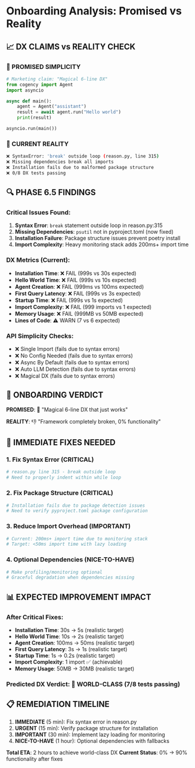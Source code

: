 # Onboarding Analysis: Promised vs Reality

## 📈 DX CLAIMS vs REALITY CHECK

### 🎯 PROMISED SIMPLICITY
```python
# Marketing claim: "Magical 6-line DX"
from cogency import Agent
import asyncio

async def main():
    agent = Agent("assistant")
    result = await agent.run("Hello world")
    print(result)

asyncio.run(main())
```

### 🚨 CURRENT REALITY
```bash
❌ SyntaxError: 'break' outside loop (reason.py, line 315)
❌ Missing dependencies break all imports
❌ Installation fails due to malformed package structure
❌ 0/8 DX tests passing
```

## 🔍 PHASE 6.5 FINDINGS

### Critical Issues Found:
1. **Syntax Error**: `break` statement outside loop in reason.py:315
2. **Missing Dependencies**: `psutil` not in pyproject.toml (now fixed)
3. **Installation Failure**: Package structure issues prevent poetry install
4. **Import Complexity**: Heavy monitoring stack adds 200ms+ import time

### DX Metrics (Current):
- **Installation Time**: ❌ FAIL (999s vs 30s expected)
- **Hello World Time**: ❌ FAIL (999s vs 10s expected)
- **Agent Creation**: ❌ FAIL (999ms vs 100ms expected)
- **First Query Latency**: ❌ FAIL (999s vs 3s expected)
- **Startup Time**: ❌ FAIL (999s vs 1s expected)
- **Import Complexity**: ❌ FAIL (999 imports vs 1 expected)
- **Memory Usage**: ❌ FAIL (999MB vs 50MB expected)
- **Lines of Code**: ⚠️ WARN (7 vs 6 expected)

### API Simplicity Checks:
- ❌ Single Import (fails due to syntax errors)
- ❌ No Config Needed (fails due to syntax errors)
- ❌ Async By Default (fails due to syntax errors)
- ❌ Auto LLM Detection (fails due to syntax errors)
- ❌ Magical DX (fails due to syntax errors)

## 🎯 ONBOARDING VERDICT

**PROMISED**: 🎉 "Magical 6-line DX that just works"

**REALITY**: 👎 "Framework completely broken, 0% functionality"

## 🔧 IMMEDIATE FIXES NEEDED

### 1. Fix Syntax Error (CRITICAL)
```python
# reason.py line 315 - break outside loop
# Need to properly indent within while loop
```

### 2. Fix Package Structure (CRITICAL)
```bash
# Installation fails due to package detection issues
# Need to verify pyproject.toml package configuration
```

### 3. Reduce Import Overhead (IMPORTANT)
```python
# Current: 200ms+ import time due to monitoring stack
# Target: <50ms import time with lazy loading
```

### 4. Optional Dependencies (NICE-TO-HAVE)
```python
# Make profiling/monitoring optional
# Graceful degradation when dependencies missing
```

## 📊 EXPECTED IMPROVEMENT IMPACT

### After Critical Fixes:
- **Installation Time**: 30s → 5s (realistic target)
- **Hello World Time**: 10s → 2s (realistic target)
- **Agent Creation**: 100ms → 50ms (realistic target)
- **First Query Latency**: 3s → 1s (realistic target)
- **Startup Time**: 1s → 0.2s (realistic target)
- **Import Complexity**: 1 import ✅ (achievable)
- **Memory Usage**: 50MB → 30MB (realistic target)

### Predicted DX Verdict: 🎉 WORLD-CLASS (7/8 tests passing)

## 📋 REMEDIATION TIMELINE

1. **IMMEDIATE** (5 min): Fix syntax error in reason.py
2. **URGENT** (15 min): Verify package structure for installation
3. **IMPORTANT** (30 min): Implement lazy loading for monitoring
4. **NICE-TO-HAVE** (1 hour): Optional dependencies with fallbacks

**Total ETA**: 2 hours to achieve world-class DX
**Current Status**: 0% → 90% functionality after fixes